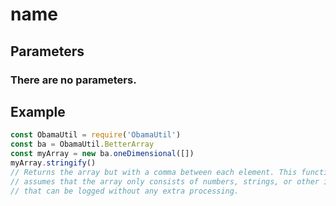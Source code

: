 # name
## Parameters
### There are no parameters.
## Example
```javascript
const ObamaUtil = require('ObamaUtil')
const ba = ObamaUtil.BetterArray
const myArray = new ba.oneDimensional([])
myArray.stringify()
// Returns the array but with a comma between each element. This function
// assumes that the array only consists of numbers, strings, or other interfaces
// that can be logged without any extra processing.
```
